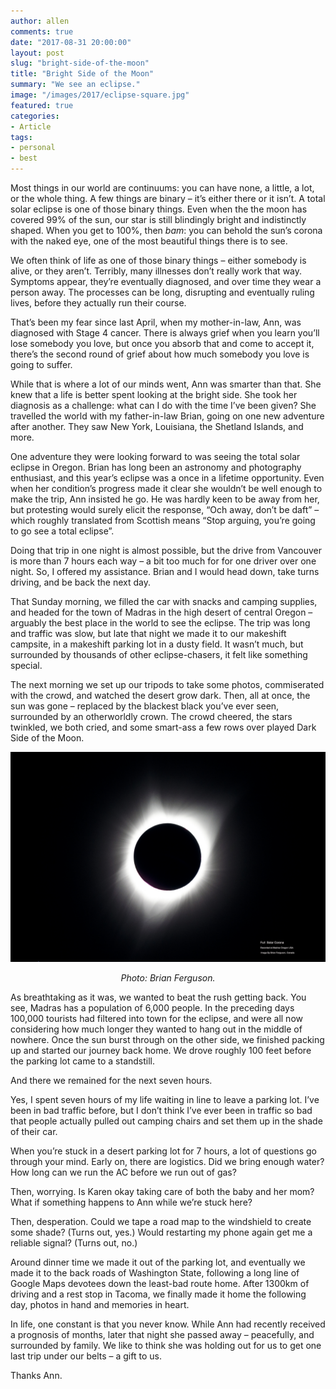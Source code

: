 ```yaml
---
author: allen
comments: true
date: "2017-08-31 20:00:00"
layout: post
slug: "bright-side-of-the-moon"
title: "Bright Side of the Moon"
summary: "We see an eclipse."
image: "/images/2017/eclipse-square.jpg"
featured: true
categories:
- Article
tags:
- personal
- best
---
```


Most things in our world are continuums: you can have none, a little, a lot, or the whole thing. A few things are binary &ndash; it’s either there or it isn’t. A total solar eclipse is one of those binary things. Even when the the moon has covered 99% of the sun, our star is still blindingly bright and indistinctly shaped. When you get to 100%, then *bam*: you can behold the sun’s corona with the naked eye, one of the most beautiful things there is to see.

We often think of life as one of those binary things &ndash; either somebody is alive, or they aren’t. Terribly, many illnesses don’t really work that way. Symptoms appear, they’re eventually diagnosed, and over time they wear a person away. The processes can be long, disrupting and eventually ruling lives, before they actually run their course.

That’s been my fear since last April, when my mother-in-law, Ann, was diagnosed with Stage 4 cancer. There is always grief when you learn you’ll lose somebody you love, but once you absorb that and come to accept it, there’s the second round of grief about how much somebody you love is going to suffer. 

While that is where a lot of our minds went, Ann was smarter than that. She knew that a life is better spent looking at the bright side. She took her diagnosis as a challenge: what can I do with the time I’ve been given? She travelled the world with my father-in-law Brian, going on one new adventure after another. They saw New York, Louisiana, the Shetland Islands, and more.
 
One adventure they were looking forward to was seeing the total solar eclipse in Oregon. Brian has long been an astronomy and photography enthusiast, and this year’s eclipse was a once in a lifetime opportunity. Even when her condition’s progress made it clear she wouldn’t be well enough to make the trip, Ann insisted he go. He was hardly keen to be away from her, but protesting would surely elicit the response, “Och away, don’t be daft” &ndash; which roughly translated from Scottish means “Stop arguing, you’re going to go see a total eclipse”.

Doing that trip in one night is almost possible, but the drive from Vancouver is more than 7 hours each way &ndash; a bit too much for for one driver over one night. So, I offered my assistance. Brian and I would head down, take turns driving, and be back the next day.

That Sunday morning, we filled the car with snacks and camping supplies, and headed for the town of Madras in the high desert of central Oregon &ndash;  arguably the best place in the world to see the eclipse. The trip was long and traffic was slow, but late that night we made it to our makeshift campsite, in a makeshift parking lot in a dusty field. It wasn’t much, but surrounded by thousands of other eclipse-chasers, it felt like something special.

The next morning we set up our tripods to take some photos, commiserated with the crowd, and watched the desert grow dark. Then, all at once, the sun was gone &ndash; replaced by the blackest black you’ve ever seen, surrounded by an otherworldly crown. The crowd cheered, the stars twinkled, we both cried, and some smart-ass a few rows over played Dark Side of the Moon.

<img src='/images/2017/eclipse-brian.jpg'>

<p style='text-align: center'><i>Photo: Brian Ferguson.</i></p>


As breathtaking as it was, we wanted to beat the rush getting back. You see, Madras has a population of 6,000 people. In the preceding days 100,000 tourists had filtered into town for the eclipse, and were all now considering how much longer they wanted to hang out in the middle of nowhere. Once the sun burst through on the other side, we finished packing up and started our journey back home. We drove roughly 100 feet before the parking lot came to a standstill.

And there we remained for the next seven hours.

Yes, I spent seven hours of my life waiting in line to leave a parking lot. I’ve been in bad traffic before, but I don’t think I’ve ever been in traffic so bad that people actually pulled out camping chairs and set them up in the shade of their car.

When you’re stuck in a desert parking lot for 7 hours, a lot of questions go through your mind. Early on, there are logistics. Did we bring enough water? How long can we run the AC before we run out of gas?

Then, worrying. Is Karen okay taking care of both the baby and her mom? What if something happens to Ann while we’re stuck here?

Then, desperation. Could we tape a road map to the windshield to create some shade? (Turns out, yes.) Would restarting my phone again get me a reliable signal? (Turns out, no.)

Around dinner time we made it out of the parking lot, and eventually we made it to the back roads of Washington State, following a long line of Google Maps devotees down the least-bad route home.  After 1300km of driving and a rest stop in Tacoma, we finally made it home the following day, photos in hand and memories in heart.

In life, one constant is that you never know. While Ann had recently received a prognosis of months, later that night she passed away &ndash; peacefully, and surrounded by family. We like to think she was holding out for us to get one last trip under our belts &ndash; a gift to us.

Thanks Ann.
